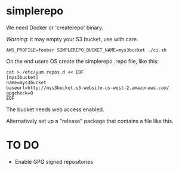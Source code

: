 simplerepo
==========

We need Docker or 'createrepo' binary.

*Warning*: it may empty your S3 bucket, use with care.

    AWS_PROFILE=foobar SIMPLEREPO_BUCKET_NAME=mys3bucket ./ci.sh

On the end users OS create the simplerepo .repo file, like this:

    cat > /etc/yum.repos.d << EOF
    [mys3bucket]
    name=mys3bucket
    baseurl=http://mys3bucket.s3-website-us-west-2.amazonaws.com/
    gpgcheck=0
    EOF

The bucket needs web access enabled.

Alternatively set up a "release" package that contains a file like this.

TO DO
=====

 - Enable GPG signed repositories
